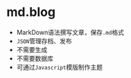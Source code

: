 md.blog
=======

* MarkDown语法撰写文章，保存`.md`格式
* `JSON`管理存档、发布
* 不需要生成
* 不需要数据库
* 可通过`Javascript`模版制作主题
